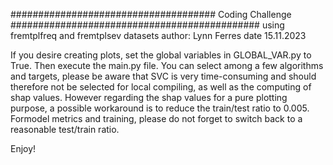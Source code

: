 ##################################### Coding Challenge #############################################
using fremtplfreq and fremtplsev datasets
author: Lynn Ferres
date 15.11.2023


If you desire creating plots, set the global variables in GLOBAL_VAR.py to True.
Then execute the main.py file. You can select among a few algorithms and targets, please be aware that 
SVC is very time-consuming and should therefore not be selected for local compiling, as well as the 
computing of shap values. However regarding the shap values for a pure plotting purpose, a possible 
workaround is to reduce the train/test ratio to 0.005. Formodel metrics and training, please do not 
forget to switch back to a reasonable test/train ratio.


Enjoy!





